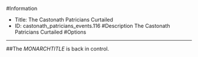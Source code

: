 #Information
 - Title: The Castonath Patricians Curtailed
 - ID: castonath_patricians_events.116
#Description
The Castonath Patricians Curtailed
#Options

___
##The $MONARCHTITLE$ is back in control.
